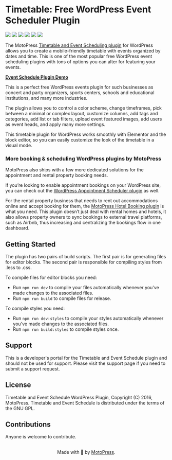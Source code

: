 # Timetable: Free WordPress Event Scheduler Plugin

![](https://img.shields.io/wordpress/plugin/v/mp-timetable)
![](https://img.shields.io/wordpress/plugin/wp-version/mp-timetable)
![](https://img.shields.io/wordpress/plugin/dd/mp-timetable)
![](https://img.shields.io/wordpress/plugin/installs/mp-timetable)
![](https://img.shields.io/wordpress/plugin/rating/mp-timetable)
![](https://img.shields.io/badge/license-GPL--2.0%2B-blue.svg?style=flat)

The MotoPress [Timetable and Event Scheduling plugin](https://motopress.com/products/timetable-event-schedule/) for WordPress allows you to create a mobile-friendly timetable with events organized by dates and time. This is one of the most popular free WordPress event scheduling plugins with tons of options you can alter for featuring your events.

**[Event Schedule Plugin Demo](https://mpttdemo.getmotopress.com/)**

This is a perfect free WordPress events plugin for such businesses as concert and party organizers, sports centers, schools and educational institutions, and many more industries.

The plugin allows you to control a color scheme, change timeframes, pick between a minimal or complex layout, customize columns, add tags and categories, add list or tab filters, upload event featured images, add users as event heads, and apply many more settings.

This timetable plugin for WordPress works smoothly with Elementor and the block editor, so you can easily customize the look of the timetable in a visual mode.

### More booking & scheduling WordPress plugins by MotoPress
MotoPress also ships with a few more dedicated solutions for the appointment and rental property booking needs.

If you’re looking to enable appointment bookings on your WordPress site, you can check out the [WordPress Appointment Scheduler plugin](https://motopress.com/products/appointment-booking/) as well.

For the rental property business that needs to rent out accommodations online and accept booking for them, the [MotoPress Hotel Booking plugin](https://motopress.com/products/hotel-booking/) is what you need. This plugin doesn’t just deal with rental homes and hotels, it also allows property owners to sync bookings to external travel platforms, such as Airbnb, thus increasing and centralizing the bookings flow in one dashboard.

## Getting Started
The plugin has two pairs of build scripts. The first pair is for generating files for editor blocks. The second pair is responsible for compiling styles from .less to .css. 

To compile files for editor blocks you need:
* Run `npm run dev` to compile your files automatically whenever you've made changes to the associated files.
* Run `npm run build` to compile files for release.

To compile styles you need:
* Run `npm run dev:styles` to compile your styles automatically whenever you've made changes to the associated files.
* Run `npm run build:styles` to compile styles once.

## Support
This is a developer's portal for the Timetable and Event Schedule plugin and should not be used for support. Please visit the support page if you need to submit a support request.

## License
Timetable and Event Schedule WordPress Plugin, Copyright (C) 2016, MotoPress.
Timetable and Event Schedule is distributed under the terms of the GNU GPL.

## Contributions
Anyone is welcome to contribute.

<p align="center">
    <br/>
    Made with 💙 by <a href="https://motopress.com/">MotoPress</a>.<br/>
</p>
